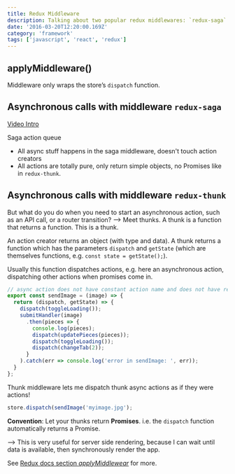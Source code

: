 ```yaml
---
title: Redux Middleware
description: Talking about two popular redux middlewares: `redux-saga` and `redux-thunk`.
date: '2016-03-20T12:20:00.169Z'
category: 'framework'
tags: ['javascript', 'react', 'redux']
---
```


## applyMiddleware()

Middleware only wraps the store’s `dispatch` function.

## Asynchronous calls with middleware `redux-saga`

[Video Intro](https://www.youtube.com/watch?v=QJVdcIlqGwc)

Saga action queue

* All async stuff happens in the saga middleware, doesn't touch action creators
* All actions are totally pure, only return simple objects, no Promises like in `redux-thunk`.

## Asynchronous calls with middleware `redux-thunk`

But what do you do when you need to start an asynchronous action, such as an API call, or a router transition?
--> Meet thunks. A thunk is a function that returns a function. This is a thunk.

An action creator returns an object (with type and data). A thunk returns a function which has the parameters `dispatch` and `getState` (which are themselves functions, e.g. `const state = getState();`).

Usually this function dispatches actions, e.g. here an asynchronous action, dispatching other actions when promises come in.

```js
// async action does not have constant action name and does not have reducer
export const sendImage = (image) => {
  return (dispatch, getState) => {
    dispatch(toggleLoading());
    submitHandler(image)
      .then(pieces => {
        console.log(pieces);
        dispatch(updatePieces(pieces));
        dispatch(toggleLoading());
        dispatch(changeTab(2));
      }
    ).catch(err => console.log('error in sendImage: ', err));
  }
};
```

Thunk middleware lets me dispatch thunk async actions as if they were actions!

```js
store.dispatch(sendImage('myimage.jpg');
```

**Convention**: Let your thunks return **Promises**. i.e. the `dispatch` function automatically returns a Promise.

--> This is very useful for server side rendering, because I can wait until data is available, then synchronously render the app.

See [Redux docs section *applyMiddlewear*](file:///Users/andrekovac/dev/documentations%20docs/redux.js.org/docs/api/applyMiddleware.html) for more.
